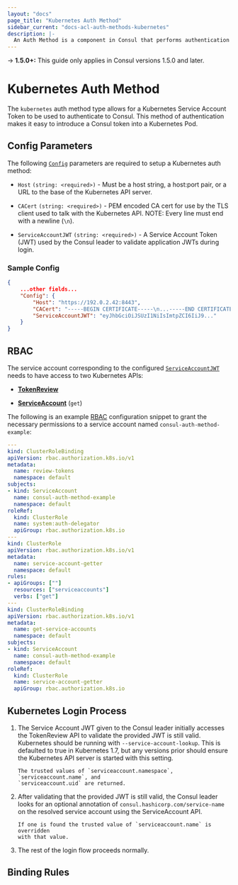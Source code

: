 ```yaml
---
layout: "docs"
page_title: "Kubernetes Auth Method"
sidebar_current: "docs-acl-auth-methods-kubernetes"
description: |-
  An Auth Method is a component in Consul that performs authentication against a trusted external party to authorize the creation of an appropriately scoped ACL Token usable within the local datacenter.
---
```


-> **1.5.0+:**  This guide only applies in Consul versions 1.5.0 and later.

# Kubernetes Auth Method

The `kubernetes` auth method type allows for a Kubernetes Service Account Token
to be used to authenticate to Consul. This method of authentication makes it
easy to introduce a Consul token into a Kubernetes Pod.

## Config Parameters

The following [`Config`](/api/acl/auth-methods.html#config) parameters are required to
setup a Kubernetes auth method:

- `Host` `(string: <required>)` - Must be a host string, a host:port pair, or a
  URL to the base of the Kubernetes API server. 

- `CACert` `(string: <required>)` - PEM encoded CA cert for use by the TLS
  client used to talk with the Kubernetes API. NOTE: Every line must end with a
  newline (`\n`).

- `ServiceAccountJWT` `(string: <required>)` - A Service Account Token (JWT)
  used by the Consul leader to validate application JWTs during login. 

### Sample Config

```json
{
    ...other fields...
    "Config": {
        "Host": "https://192.0.2.42:8443",
        "CACert": "-----BEGIN CERTIFICATE-----\n...-----END CERTIFICATE-----\n",
        "ServiceAccountJWT": "eyJhbGciOiJSUzI1NiIsImtpZCI6IiJ9..."
    }
}
```

## RBAC

The service account corresponding to the configured
[`ServiceAccountJWT`](/docs/acl/auth-methods/kubernetes.html#serviceaccountjwt)
needs to have access to two Kubernetes APIs:

- [**TokenReview**](https://kubernetes.io/docs/reference/generated/kubernetes-api/v1.11/#create-tokenreview-v1-authentication-k8s-io)

- [**ServiceAccount**](https://kubernetes.io/docs/reference/generated/kubernetes-api/v1.11/#read-serviceaccount-v1-core)
  (`get`)

The following is an example
[RBAC](https://kubernetes.io/docs/reference/access-authn-authz/rbac/)
configuration snippet to grant the necessary permissions to a service account
named `consul-auth-method-example`:

```yaml
---
kind: ClusterRoleBinding
apiVersion: rbac.authorization.k8s.io/v1
metadata:
  name: review-tokens
  namespace: default
subjects:
- kind: ServiceAccount
  name: consul-auth-method-example
  namespace: default
roleRef:
  kind: ClusterRole
  name: system:auth-delegator
  apiGroup: rbac.authorization.k8s.io
---
kind: ClusterRole
apiVersion: rbac.authorization.k8s.io/v1
metadata:
  name: service-account-getter
  namespace: default
rules:
- apiGroups: [""]
  resources: ["serviceaccounts"]
  verbs: ["get"]
---
kind: ClusterRoleBinding
apiVersion: rbac.authorization.k8s.io/v1
metadata:
  name: get-service-accounts
  namespace: default
subjects:
- kind: ServiceAccount
  name: consul-auth-method-example
  namespace: default
roleRef:
  kind: ClusterRole
  name: service-account-getter
  apiGroup: rbac.authorization.k8s.io
```

## Kubernetes Login Process

1. The Service Account JWT given to the Consul leader initially accesses the
   TokenReview API to validate the provided JWT is still valid. Kubernetes
   should be running with `--service-account-lookup`. This is defaulted to true
   in Kubernetes 1.7, but any versions prior should ensure the Kubernetes API
   server is started with this setting. 

       The trusted values of `serviceaccount.namespace`, `serviceaccount.name`, and
       `serviceaccount.uid` are returned.

2. After validating that the provided JWT is still valid, the Consul leader
   looks for an optional annotation of `consul.hashicorp.com/service-name` on
   the resolved service account using the ServiceAccount API.

       If one is found the trusted value of `serviceaccount.name` is overridden
       with that value.

3. The rest of the login flow proceeds normally.

## Binding Rules




